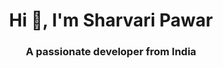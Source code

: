 <h1 align="center">Hi 👋, I'm Sharvari Pawar</h1>
<h3 align="center">A passionate developer from India</h3>






